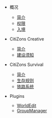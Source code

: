 <!-- docs/_sidebar.md -->

- 概况
  - [简介](introduction.md)
  - [权限](permission.md)
  - [入境](join-in.md)

- CitiZons Creative
  - [简介](citizons-creative/introduction.md)
  - [建设须知](citizons-creative/construction-info.md)
  
- CitiZons Survival
  - [简介](citizons-survival/introduction.md)
  - [生存规则](citizons-survival/rules.md)
  - [铁路系统](citizons-survival/railway-system.md)
  
- Plugins
  - [WorldEdit](plugins/worldedit.md)
  - [GroupManager](plugins/groupmanager.md)